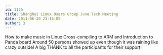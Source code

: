 ```yaml
---
id: 1155
title: Shanghai Linux Users Group June Tech Meeting
date: 2011-06-20 23:16:05
author: 3
---
```


How to make music in Linux
Cross-compiling to ARM and Introduction to Panda board
Around 50 persons showed up even though it was raining like crazy outside! A big THANK to all the participants for their support!